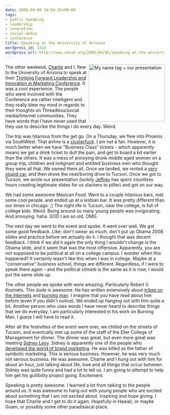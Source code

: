 ```yaml
---
date: 2008-04-05 14:54:35+00:00
tags:
- public-speaking
- leadership
- innovation
- social-media
- conference
title: Speaking at the University of Arizona
wordpress_id: 1515
wordpress_url: http://www.nata2.org/2008/04/05/speaking-at-the-university-of-arizona/
---
```


<a title="My name tag + our presentation by nata2, on Flickr" href="http://www.flickr.com/photos/natatwo/2372161865/"><img src="http://farm3.static.flickr.com/2010/2372161865_3f20e8892f_m.jpg" alt="My name tag + our presentation" width="240" height="180" align="right" /></a>The other weekend, <a href="http://charlesfesta.com/">Charlie</a> and I, flew to the University of Arizona to speak at their <a href="http://marketing.eller.arizona.edu/thinkingforward/conference.aspx">Thinking Forward Leadership and Innovation in Marketing Conference</a>. It was a cool experience. The people who were involved with the Conference are rather intelligent and they really blew my mind in regards to their thoughts on Threadless/social media/Internet communities. They have words that I have never used that they use to describe the things I do every day. Weird.

The trip was hilarious from the get go. On a Thursday, we flew into Phoenix via SouthWest. That airline is a <a href="http://www.google.com/search?q=southwest+sucks">clusterfuck</a>. I am not a fan. However, it is much better when we have "Business Class" tickets - which apparently means we get a drink ticket to dull the pain, and get to board a bit earlier than the others. It was a mess of annoying drunk middle aged women on a group trip, children and indignant and entitled business men who thought they were all that. We owned them all. Once we landed, we rented a <a href="http://flickr.com/photos/natatwo/2372164187/">very stupid car</a>, and then drove the neat/boring drive to Tucson. Once we got to Tucson, we wrote our presentation (luckily <a href="http://callmejeffrey.com">Jeffrey</a> has spent countless hours creating legitimate slides for us slackers to pilfer) and got on our way.

We had some awesome Mexican Food. Went to a couple hilarious bars, met some cool people, and ended up at a lesbian bar. It was pretty different than our times in chicago. ;) The night life in Tucson, near the college, is full of college kids. Weird. Being around so many young people was invigorating. And annoying. haha. GOD I am so old. OMG.

The next day we went to the event and spoke. It went over well. We got some good feedback. Like: don't swear as much, don't put up Obama 2008 slides and practice before we actually do it. I thought that was decent feedback. I think if we did it again the only thing I wouldn't change is the Obama slide, and it seem that was the most offensive. Apparently, you are not supposed to be political at all on a college campus. I wonder when this happened? It certainly wasn't like this when I was in college. Maybe at a "conservative" business school, things are different. Regardless, if I were to speak there again - and the political climate is the same as it is now, I would put the same slide up.

The other people we spoke with were amazing. Particularly Robert V. Kozinets. This dude is awesome. He has written extensively about <a href="http://kozinets.net/archives/97">tribes on the internets</a> and <a href="http://www.burningman.com/whatisburningman/2003/03_news_sum4.html">burning man</a>. I imagine that you have read about him before (even if you didn't notice). We ended up hanging out with him quite a bit. Another person who uses words I have never heard to describe things that we do everyday. I am particularly interested in his work on Burning Man. I guess I will have to read it.

After all the festivities of the event were over, we chilled on the streets of Tucson, and eventually met up some of the staff of the Eller College of Management for dinner. The dinner was great, but even more great was meeting <a href="http://www.drsidneyjlevy.com/">Sidney Levy</a>. Sidney is apparently one of the people who <a href="http://books.google.com/books?hl=en&amp;id=IB95hkJczk4C&amp;dq=sidney+levy&amp;printsec=frontcover&amp;source=web&amp;ots=fRR2Nkl7id&amp;sig=7XQtrnSG0b-MaKDq1g4xXxbBDsQ#PPP1,M1">developed the world of brand marketing</a>. He was billed as the father of symbolic marketing. This is serious business. However, he was very much not serious business. He was awesome. Charlie and I hung out with him for about an hour, just talking about life, love and all things that occur between. Sidney was quite funny and had a lot to tell us. I am going to attempt to help him get his gullibility project going. Excitement.

Speaking is pretty awesome. I learned a lot from talking to the people around us. It was awesome to hang out with young people who are excited about something that I am not excited about. Inspiring and hope giving. I hope that Charlie and I get to do it again. Hopefully in Hawaii, or maybe Guam, or possibly some other paradisiacal place.